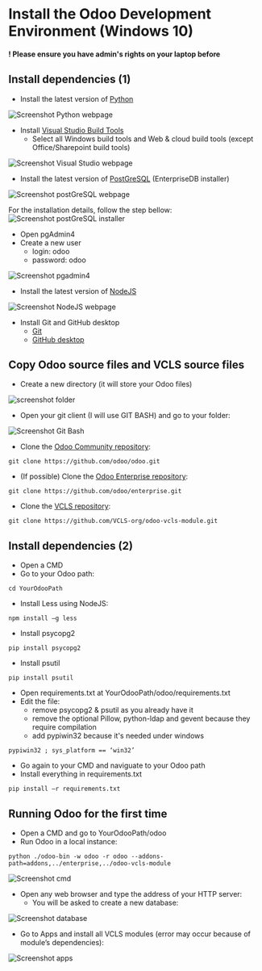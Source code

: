 # Install the Odoo Development Environment (Windows 10)
#### ! Please ensure you have admin's rights on your laptop before
## Install dependencies (1)
- Install the latest version of [Python](https://www.python.org/downloads/)

![Screenshot Python webpage](https://github.com/VCLS-org/odoo-vcls-module/blob/12.0-Documentations/Documentations/img/screen_python.png)

- Install [Visual Studio Build Tools](https://visualstudio.microsoft.com/downloads/)
    - Select all Windows build tools and Web & cloud build tools (except Office/Sharepoint build tools)

![Screenshot Visual Studio webpage](https://github.com/VCLS-org/odoo-vcls-module/blob/12.0-Documentations/Documentations/img/screen%20vs.png)

- Install the latest version of [PostGreSQL](https://www.enterprisedb.com/downloads/postgres-postgresql-downloads) (EnterpriseDB installer)

![Screenshot postGreSQL webpage](https://github.com/VCLS-org/odoo-vcls-module/blob/12.0-Documentations/Documentations/img/screen_pgweb.png)

For the installation details, follow the step bellow:
![Screenshot postGreSQL installer](https://github.com/VCLS-org/odoo-vcls-module/blob/12.0-Documentations/Documentations/img/screen_pginstall.png)

- Open pgAdmin4
- Create a new user
    - login: odoo
    - password: odoo

![Screenshot pgadmin4](https://github.com/VCLS-org/odoo-vcls-module/blob/12.0-Documentations/Documentations/img/screen_pg2.png)

- Install the latest version of [NodeJS](https://nodejs.org/en/)

![Screenshot NodeJS webpage](https://github.com/VCLS-org/odoo-vcls-module/blob/12.0-Documentations/Documentations/img/screen_nodejs.png)

- Install Git and GitHub desktop
    - [Git](https://git-scm.com/download)
    - [GitHub desktop](https://desktop.github.com/)

## Copy Odoo source files and VCLS source files
- Create a new directory (it will store your Odoo files)

![screenshot folder](https://github.com/VCLS-org/odoo-vcls-module/blob/12.0-Documentations/Documentations/img/screen_folder.png)

- Open your git client (I will use GIT BASH) and go to your folder:

![Screenshot Git Bash](https://github.com/VCLS-org/odoo-vcls-module/blob/12.0-Documentations/Documentations/img/screen_git.png)

- Clone the [Odoo Community repository](https://github.com/odoo/odoo.git):
```
git clone https://github.com/odoo/odoo.git
```

- (If possible) Clone the [Odoo Enterprise repository](https://github.com/odoo/enterprise.git):
```
git clone https://github.com/odoo/enterprise.git
```

- Clone the [VCLS repository](https://github.com/VCLS-org/odoo-vcls-module.git):
```
git clone https://github.com/VCLS-org/odoo-vcls-module.git
```

## Install dependencies (2)
- Open a CMD
- Go to your Odoo path:
```
cd YourOdooPath
```

- Install Less using NodeJS:
```
npm install –g less
```

- Install psycopg2
```
pip install psycopg2
```

- Install psutil
```
pip install psutil
```

- Open requirements.txt at YourOdooPath/odoo/requirements.txt
- Edit the file:
    - remove psycopg2 & psutil as you already have it
    - remove the optional Pillow, python-ldap and gevent because they require compilation
    - add pypiwin32 because it's needed under windows
```
pypiwin32 ; sys_platform == ‘win32’
```

- Go again to your CMD and naviguate to your Odoo path
- Install everything in requirements.txt
```
pip install –r requirements.txt
```

## Running Odoo for the first time
- Open a CMD and go to YourOdooPath/odoo
- Run Odoo in a local instance:
```
python ./odoo-bin -w odoo -r odoo --addons-path=addons,../enterprise,../odoo-vcls-module
```

![Screenshot cmd](https://github.com/VCLS-org/odoo-vcls-module/blob/12.0-Documentations/Documentations/img/screen_cmd.png)

- Open any web browser and type the address of your HTTP server:
    - You will be asked to create a new database:

![Screenshot database](https://github.com/VCLS-org/odoo-vcls-module/blob/12.0-Documentations/Documentations/img/screen_db.png)

- Go to Apps and install all VCLS modules (error may occur because of module’s dependencies):

![Screenshot apps](https://github.com/VCLS-org/odoo-vcls-module/blob/12.0-Documentations/Documentations/img/screen_apps.png)




